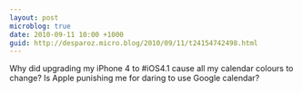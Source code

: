 ```yaml
---
layout: post
microblog: true
date: 2010-09-11 10:00 +1000
guid: http://desparoz.micro.blog/2010/09/11/t24154742498.html
---
```

Why did upgrading my iPhone 4 to #iOS4.1 cause all my calendar colours to change? Is Apple punishing me for daring to use Google calendar?
